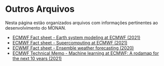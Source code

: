 # Outros Arquivos

Nesta página estão organizados arquivos com informações pertinentes ao desenvolvimento do MONAN.

* [ECMWF Fact sheet - Earth system modeling at ECMWF (2021)](https://drive.google.com/file/d/1DwO2pL2PSuxikQDwna5mz6Lzy6fku9nX/view?usp=sharing)
* [ECMWF Fact sheet - Supercomputing at ECMWF (2021)](https://drive.google.com/file/d/1gj5H7qXBwQvvBhGD6PbhvoWTymWsd09c/view?usp=sharing)
* [ECWMF Fact sheet - Ensemble weather forecasting (2020)](https://drive.google.com/file/d/170nBBMk5BYNgkTBQabgRctfk6SEkpux4/view?usp=sharing)
* [ECMWF Technical Memo - Machine learning at ECMWF: A rodamap for the next 10 years (2021)](https://drive.google.com/file/d/1jsx0AaBqPWP3arhTncfoAZgpkKlN8TxK/view?usp=sharing)
